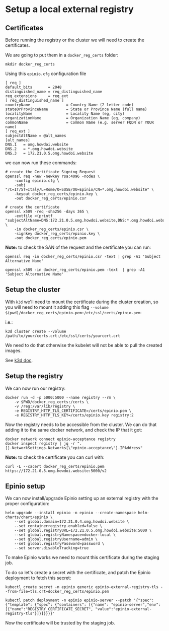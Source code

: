 # Setup a local external registry

## Certificates

Before running the registry or the cluster we will need to create the certificates.

We are going to put them in a `docker_reg_certs` folder:

```
mkdir docker_reg_certs
```

Using this `epinio.cfg` configuration file

```
[ req ]
default_bits       = 2048
distinguished_name = req_distinguished_name
req_extensions     = req_ext
[ req_distinguished_name ]
countryName                = Country Name (2 letter code)
stateOrProvinceName        = State or Province Name (full name)
localityName               = Locality Name (eg, city)
organizationName           = Organization Name (eg, company)
commonName                 = Common Name (e.g. server FQDN or YOUR name)
[ req_ext ]
subjectAltName = @alt_names
[alt_names]
DNS.1   = omg.howdoi.website
DNS.2   = *.omg.howdoi.website
DNS.3   = 172.21.0.5.omg.howdoi.website
```

we can now run these commands:

```
# create the Certificate Signing Request
openssl req -new -newkey rsa:4096 -nodes \
    -config epinio.cfg \
    -subj "/C=IT/ST=Italy/L=Rome/O=SUSE/OU=Epinio/CN=*.omg.howdoi.website" \
    -keyout docker_reg_certs/epinio.key \
    -out docker_reg_certs/epinio.csr

# create the certificate
openssl x509 -req -sha256 -days 365 \
    -extfile <(printf "subjectAltName=DNS:172.21.0.5.omg.howdoi.website,DNS:*.omg.howdoi.website") \
    -in docker_reg_certs/epinio.csr \
    -signkey docker_reg_certs/epinio.key \
    -out docker_reg_certs/epinio.pem
```

**Note:** to check the SAN of the request and the certificate you can run:

```
openssl req -in docker_reg_certs/epinio.csr -text | grep -A1 'Subject Alternative Name'

openssl x509 -in docker_reg_certs/epinio.pem -text  | grep -A1 'Subject Alternative Name'
```

## Setup the cluster

With `k3d` we'll need to mount the certificate during the cluster creation, so you will need to mount it adding this flag `--volume $(pwd)/docker_reg_certs/epinio.pem:/etc/ssl/certs/epinio.pem`:

i.e.:
```
k3d cluster create --volume /path/to/your/certs.crt:/etc/ssl/certs/yourcert.crt
```

We need to do that otherwise the kubelet will not be able to pull the created images.

See [k3d doc](https://k3d.io/v5.2.1/faq/faq/#pods-fail-to-start-x509-certificate-signed-by-unknown-authority).


## Setup the registry

We can now run our registry:

```
docker run -d -p 5000:5000 --name registry --rm \
    -v $PWD/docker_reg_certs:/certs \
    -v /reg:/var/lib/registry \
    -e REGISTRY_HTTP_TLS_CERTIFICATE=/certs/epinio.pem \
    -e REGISTRY_HTTP_TLS_KEY=/certs/epinio.key registry:2
```

Now the registry needs to be accessible from the cluster. We can do that adding it to the same docker network, and check the IP that it got:

```
docker network connect epinio-acceptance registry
docker inspect registry | jq -r ".[].NetworkSettings.Networks[\"epinio-acceptance\"].IPAddress"
```

**Note:** to check the certificate you can curl with:

```
curl -L --cacert docker_reg_certs/epinio.pem https://172.21.0.5.omg.howdoi.website:5000/v2
```

## Epinio setup

We can now install/upgrade Epinio setting up an external registry with the proper configuration:

```
helm upgrade --install epinio -n epinio --create-namespace helm-charts/chart/epinio \
    --set global.domain=172.21.0.4.omg.howdoi.website \
    --set containerregistry.enabled=false \
    --set global.registryURL=172.21.0.5.omg.howdoi.website:5000 \
    --set global.registryNamespace=docker-local \
    --set global.registryUsername=admin \
    --set global.registryPassword=password \
    --set server.disableTracking=true
```

To make Epinio works we need to mount this certificate during the staging job.  

To do so let's create a secret with the certificate, and patch the Epinio deployment to fetch this secret:

```
kubectl create secret -n epinio generic epinio-external-registry-tls --from-file=tls.crt=docker_reg_certs/epinio.pem

kubectl patch deployment -n epinio epinio-server --patch '{"spec": {"template": {"spec": {"containers": [{"name": "epinio-server","env": [{"name":"REGISTRY_CERTIFICATE_SECRET", "value":"epinio-external-registry-tls"}]}]}}}}'
```

Now the certificate will be trusted by the staging job.
